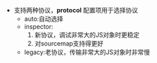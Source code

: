 - 支持两种协议，**protocol** 配置项用于选择协议
  - auto:自动选择
  - inspector: 
    1. 新协议，调试非常大的JS对象时更稳定
    2. 对sourcemap支持得更好
  - legacy:老协议，传输非常大的JS对象时非常慢